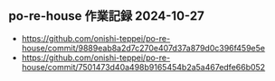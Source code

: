 ## po-re-house 作業記録 2024-10-27
- https://github.com/onishi-teppei/po-re-house/commit/9889eab8a2d7c270e407d37a879d0c396f459e5e <br>
- https://github.com/onishi-teppei/po-re-house/commit/7501473d40a498b9165454b2a5a467edfe66b052 <br>
